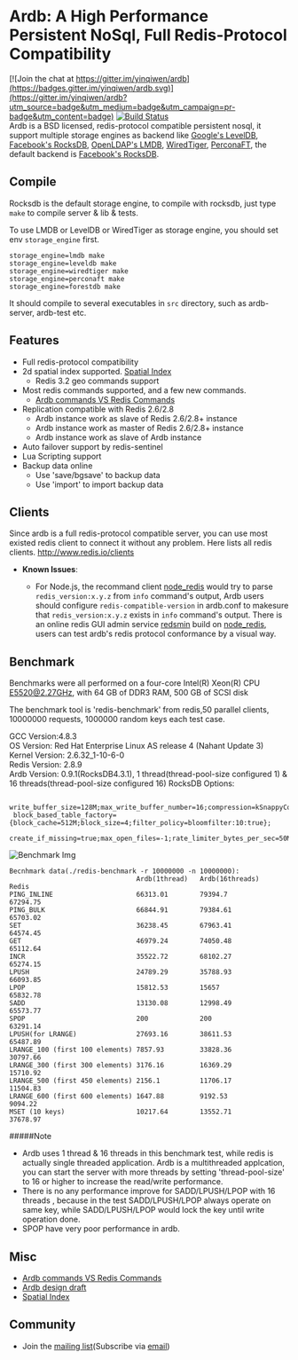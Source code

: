 # Ardb: A High Performance Persistent NoSql, Full Redis-Protocol Compatibility

[![Join the chat at https://gitter.im/yinqiwen/ardb](https://badges.gitter.im/yinqiwen/ardb.svg)](https://gitter.im/yinqiwen/ardb?utm_source=badge&utm_medium=badge&utm_campaign=pr-badge&utm_content=badge)
[![Build Status](https://travis-ci.org/yinqiwen/ardb.svg?branch=0.9)](https://travis-ci.org/yinqiwen/ardb)  
Ardb is a BSD licensed, redis-protocol compatible persistent nosql, it support multiple storage engines as backend like [Google's LevelDB](https://github.com/google/leveldb), [Facebook's RocksDB](https://github.com/facebook/rocksdb), [OpenLDAP's LMDB](http://symas.com/mdb/), [WiredTiger](http://www.wiredtiger.com/), [PerconaFT](https://github.com/percona/PerconaFT), the default backend is [Facebook's RocksDB](https://github.com/facebook/rocksdb).


## Compile
Rocksdb is the default storage engine, to compile with rocksdb, just type `make` to compile server & lib & tests.

To use LMDB or LevelDB or WiredTiger as storage engine, you should set env `storage_engine` first.
	
	storage_engine=lmdb make
	storage_engine=leveldb make
	storage_engine=wiredtiger make
	storage_engine=perconaft make
	storage_engine=forestdb make


It should compile to several executables in `src` directory, such as ardb-server, ardb-test etc.

	

## Features
- Full redis-protocol compatibility
- 2d spatial index supported. [Spatial Index](https://github.com/yinqiwen/ardb/wiki/Spatial-Index)
	- Redis 3.2 geo commands support
- Most redis commands supported, and a few new commands.
  * [Ardb commands VS Redis Commands](https://github.com/yinqiwen/ardb/wiki/ARDB-Commands)
- Replication compatible with Redis 2.6/2.8
  * Ardb instance work as slave of Redis 2.6/2.8+ instance
  * Ardb instance work as master of Redis 2.6/2.8+ instance
  * Ardb instance work as slave of Ardb instance
- Auto failover support by redis-sentinel
- Lua Scripting support 
- Backup data online
  * Use 'save/bgsave' to backup data
  * Use 'import' to import backup data


## Clients
Since ardb is a full redis-protocol compatible server, you can use most existed redis client to connect it without any problem. Here lists all redis clients. <http://www.redis.io/clients>  

* **Known Issues**:   

  - For Node.js, the recommand client [node_redis](https://github.com/mranney/node_redis) would try to parse `redis_version:x.y.z` from `info` command's output, Ardb users should configure `redis-compatible-version` in ardb.conf to makesure that `redis_version:x.y.z` exists in `info` command's output. There is an online redis GUI admin service [redsmin](https://redsmin.com) build on [node_redis](https://github.com/mranney/node_redis), users can test ardb's redis protocol conformance by a visual way. 
  
  

## Benchmark
Benchmarks were all performed on a four-core Intel(R) Xeon(R) CPU E5520@2.27GHz, with 64 GB of DDR3 RAM, 500 GB of SCSI disk

The benchmark tool is 'redis-benchmark' from redis,50 parallel clients, 10000000 requests, 1000000 random keys each test case.

GCC Version:4.8.3  
OS Version: Red Hat Enterprise Linux AS release 4 (Nahant Update 3)   
Kernel Version: 2.6.32_1-10-6-0       
Redis Version: 2.8.9  
Ardb Version: 0.9.1(RocksDB4.3.1), 1 thread(thread-pool-size configured 1) & 16 threads(thread-pool-size configured 16) 
RocksDB Options: 

     write_buffer_size=128M;max_write_buffer_number=16;compression=kSnappyCompression;
     block_based_table_factory={block_cache=512M;block_size=4;filter_policy=bloomfilter:10:true};
     create_if_missing=true;max_open_files=-1;rate_limiter_bytes_per_sec=50M   

![Benchmark Img](https://raw.githubusercontent.com/yinqiwen/ardb/0.9/doc/benchmark.png)

	Becnhmark data(./redis-benchmark -r 10000000 -n 10000000):
                                    Ardb(1thread)   Ardb(16threads)    Redis
    PING_INLINE                     66313.01        79394.7            67294.75
    PING_BULK                       66844.91        79384.61           65703.02
    SET                             36238.45        67963.41           64574.45
    GET                             46979.24        74050.48           65112.64
    INCR                            35522.72        68102.27           65274.15
    LPUSH                           24789.29        35788.93           66093.85
    LPOP                            15812.53        15657              65832.78
    SADD                            13130.08        12998.49           65573.77
    SPOP                            200             200                63291.14
    LPUSH(for LRANGE)               27693.16        38611.53           65487.89
    LRANGE_100 (first 100 elements) 7857.93         33828.36           30797.66
    LRANGE_300 (first 300 elements) 3176.16         16369.29           15710.92
    LRANGE_500 (first 450 elements) 2156.1          11706.17           11504.83
    LRANGE_600 (first 600 elements) 1647.88         9192.53            9094.22
    MSET (10 keys)                  10217.64        13552.71           37678.97



#####Note     
- Ardb uses 1 thread & 16 threads in this benchmark test, while redis is actually single threaded application. Ardb is a multithreaded applcation, you can start the server with more threads by setting 'thread-pool-size' to 16 or higher to increase the read/write performance.    
- There is no any performance improve for SADD/LPUSH/LPOP with 16 threads , because in the test SADD/LPUSH/LPOP always operate on same key, while SADD/LPUSH/LPOP would lock the key until write operation done.
- SPOP have very poor performance in ardb.
         

## Misc
- [Ardb commands VS Redis Commands](https://github.com/yinqiwen/ardb/wiki/ARDB-Commands)
- [Ardb design draft](https://github.com/yinqiwen/ardb/wiki/Design-Draft)
- [Spatial Index](https://github.com/yinqiwen/ardb/wiki/Spatial-Index)

## Community

  - Join the [mailing list](https://groups.google.com/forum/#!forum/ardb-nosql)(Subscribe via [email](mailto:ardb-nosql+subscribe@googlegroups.com))
